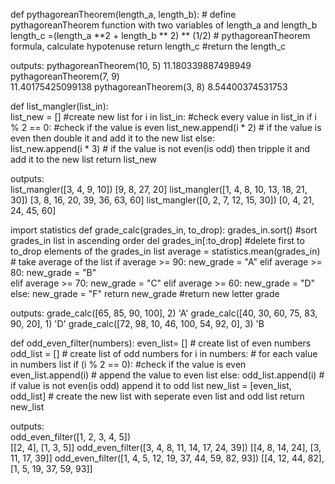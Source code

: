 def pythagoreanTheorem(length_a, length_b):  # define pythagoreanTheorem function with two variables of length_a and length_b
    length_c =(length_a **2 + length_b ** 2) ** (1/2) # pythagoreanTheorem formula, calculate hypotenuse
    return length_c  #return the length_c

outputs:
pythagoreanTheorem(10, 5)
11.180339887498949
pythagoreanTheorem(7, 9)  
11.40175425099138
pythagoreanTheorem(3, 8)
8.54400374531753




def list_mangler(list_in):       
    list_new = [] #create new list
    for i in list_in:  #check every value in list_in
        if i % 2 == 0:  #check if the value is even
            list_new.append(i * 2) # if the value is even then double it and add it to the new list
        else:  
            list_new.append(i * 3) # if the value is not even(is odd) then tripple it and add it to the new list
    return list_new  
    
outputs:    
list_mangler([3, 4, 9, 10])
[9, 8, 27, 20]
list_mangler([1, 4, 8, 10, 13, 18, 21, 30])
[3, 8, 16, 20, 39, 36, 63, 60]
list_mangler([0, 2, 7, 12, 15, 30])
[0, 4, 21, 24, 45, 60]




import statistics
def grade_calc(grades_in, to_drop):
    grades_in.sort() #sort grades_in list in ascending order
    del grades_in[:to_drop]  #delete first to to_drop elements of the grades_in list
    average = statistics.mean(grades_in) # take average of the list
    if average >= 90: 
        new_grade = "A"
    elif average >= 80: 
        new_grade = "B"    
    elif average >= 70: 
        new_grade = "C"
    elif average >= 60: 
        new_grade = "D"
    else:
        new_grade = "F"
    return new_grade  #return new letter grade

outputs:
grade_calc([65, 85, 90, 100], 2)
'A'
grade_calc([40, 30, 60, 75, 83, 90, 20], 1)
'D'
grade_calc([72, 98, 10, 46, 100, 54, 92, 0], 3)
'B
    



def odd_even_filter(numbers): 
    even_list= [] # create list of even numbers
    odd_list = [] # create list of odd numbers
    for i in numbers: # for each value in numbers list 
        if (i % 2 == 0): #check if the value is even
            even_list.append(i) # append the value to even list
        else: 
            odd_list.append(i) # if value is not even(is odd) append it to odd list
    new_list = [even_list, odd_list] # create the new list with seperate even list and odd list
    return new_list
    
outputs:   
odd_even_filter([1, 2, 3, 4, 5])            
[[2, 4], [1, 3, 5]] 
odd_even_filter([3, 4, 8, 11, 14, 17, 24, 39])
[[4, 8, 14, 24], [3, 11, 17, 39]]
odd_even_filter([1, 4, 5, 12, 19, 37, 44, 59, 82, 93])
[[4, 12, 44, 82], [1, 5, 19, 37, 59, 93]]
    
